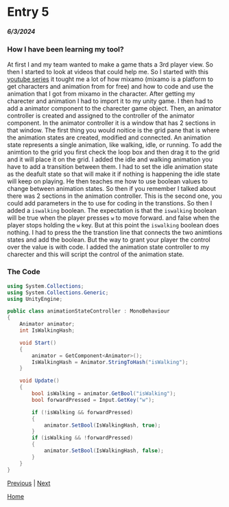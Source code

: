 # Entry 5
##### 6/3/2024

### How I have been learning my tool?

At first I and my team wanted to make a game thats a 3rd player view. So then I started to look at videos that could help me. So I started with this [youtube series](https://www.youtube.com/watch?v=-FhvQDqmgmU&list=PLwyUzJb_FNeTQwyGujWRLqnfKpV-cj-eO) it tought me a lot of how mixamo (mixamo is a platform to get characters and animation from for free) and how to code and use the animation that I got from mixamo in the character. After getting my charecter and animation I had to import it to my unity game. I then had to add a animator component to the charecter game object. Then, an animator controller is created and assigned to the controller of the animator component. In the animator controller it is a window that has 2 sections in that window. The first thing you would noitice is the grid pane that is where the animation states are created, modified and connected. An animation state represents a single animation, like walking, idle, or running. To add the animtion to the grid you first check the loop box and then drag it to the grid and it will place it on the grid. I added the idle and walking animation you have to add a transition between them. I had to set the idle animation state as the deafult state so that will make it if nothing is happening the idle state will keep on playing. He then teaches me how to use boolean values to change between animation states. So then if you remember I talked about there was 2 sections in the animation controller. This is the second one, you could add parameters in the to use for coding in the transtions. So then I added a `iswalking` boolean. The expectation is that the `iswalking` boolean will be true when the player presses `w` to move forward. and false when the player stops holding the `w` key. But at this point the `iswalking` boolean does nothing. I had to press the the transtion line that connects the two animtions states and add the boolean. But the way to grant your player the control over the value is with code. I added the animation state controller to my charecter and this will script the control of the animation state.

### The Code

```C#
using System.Collections;
using System.Collections.Generic;
using UnityEngine;

public class animationStateController : MonoBehaviour
{
    Animator animator;
    int IsWalkingHash;

    void Start()
    {
        animator = GetComponent<Animator>();
        IsWalkingHash = Animator.StringToHash("isWalking");
    }

    void Update()
    {
        bool isWalking = animator.GetBool("isWalking");
        bool forwardPressed = Input.GetKey("w");

        if (!isWalking && forwardPressed)
        {
            animator.SetBool(IsWalkingHash, true);
        }
        if (isWalking && !forwardPressed)
        {
            animator.SetBool(IsWalkingHash, false);
        }
    }
}

```



[Previous](entry04.md) | [Next](entry06.md)

[Home](../README.md)
